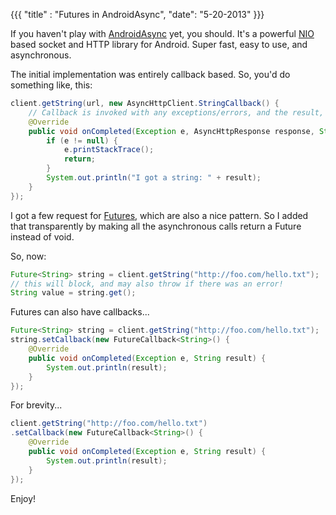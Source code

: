 {{{
  "title" : "Futures in AndroidAsync",
  "date": "5-20-2013"
}}}

If you haven't play with [AndroidAsync](http://koush.com/AndroidAsync) yet, you should. It's a powerful [NIO](http://en.wikipedia.org/wiki/New_I/O) based
socket and HTTP library for Android. Super fast, easy to use, and asynchronous.

The initial implementation was entirely callback based. So, you'd do something like, this:

```java
client.getString(url, new AsyncHttpClient.StringCallback() {
    // Callback is invoked with any exceptions/errors, and the result, if available.
    @Override
    public void onCompleted(Exception e, AsyncHttpResponse response, String result) {
        if (e != null) {
            e.printStackTrace();
            return;
        }
        System.out.println("I got a string: " + result);
    }
});
```

I got a few request for [Futures](http://en.wikipedia.org/wiki/Futures_and_promises), which are also a nice pattern.
So I added that transparently by making all the asynchronous calls return a Future instead of void.

So, now:

```java
Future<String> string = client.getString("http://foo.com/hello.txt");
// this will block, and may also throw if there was an error!
String value = string.get();
```

Futures can also have callbacks...

```java
Future<String> string = client.getString("http://foo.com/hello.txt");
string.setCallback(new FutureCallback<String>() {
    @Override
    public void onCompleted(Exception e, String result) {
        System.out.println(result);
    }
});
```

For brevity...

```java
client.getString("http://foo.com/hello.txt")
.setCallback(new FutureCallback<String>() {
    @Override
    public void onCompleted(Exception e, String result) {
        System.out.println(result);
    }
});
```

Enjoy!